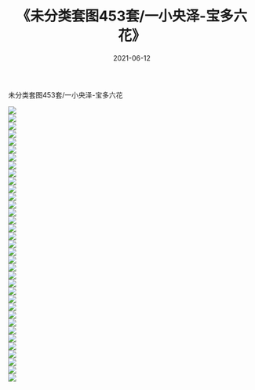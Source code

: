 ﻿---
layout: post
title:  《未分类套图453套/一小央泽-宝多六花》
date:   2021-06-12
img: http://pic.660000.xyz/1:/网络美图/2021/未分类套图453套/一小央泽-宝多六花/000.jpg
categories: [美女, 清纯, 唯美]
---

未分类套图453套/一小央泽-宝多六花

 ![](http://pic.660000.xyz/1:/网络美图/2021/未分类套图453套/一小央泽-宝多六花/001.jpg) <br>![](http://pic.660000.xyz/1:/网络美图/2021/未分类套图453套/一小央泽-宝多六花/002.jpg) <br>![](http://pic.660000.xyz/1:/网络美图/2021/未分类套图453套/一小央泽-宝多六花/003.jpg) <br>![](http://pic.660000.xyz/1:/网络美图/2021/未分类套图453套/一小央泽-宝多六花/004.jpg) <br>![](http://pic.660000.xyz/1:/网络美图/2021/未分类套图453套/一小央泽-宝多六花/005.jpg) <br>![](http://pic.660000.xyz/1:/网络美图/2021/未分类套图453套/一小央泽-宝多六花/006.jpg) <br>![](http://pic.660000.xyz/1:/网络美图/2021/未分类套图453套/一小央泽-宝多六花/007.jpg) <br>![](http://pic.660000.xyz/1:/网络美图/2021/未分类套图453套/一小央泽-宝多六花/008.jpg) <br>![](http://pic.660000.xyz/1:/网络美图/2021/未分类套图453套/一小央泽-宝多六花/009.jpg) <br>![](http://pic.660000.xyz/1:/网络美图/2021/未分类套图453套/一小央泽-宝多六花/010.jpg) <br>![](http://pic.660000.xyz/1:/网络美图/2021/未分类套图453套/一小央泽-宝多六花/011.jpg) <br>![](http://pic.660000.xyz/1:/网络美图/2021/未分类套图453套/一小央泽-宝多六花/012.jpg) <br>![](http://pic.660000.xyz/1:/网络美图/2021/未分类套图453套/一小央泽-宝多六花/013.jpg) <br>![](http://pic.660000.xyz/1:/网络美图/2021/未分类套图453套/一小央泽-宝多六花/014.jpg) <br>![](http://pic.660000.xyz/1:/网络美图/2021/未分类套图453套/一小央泽-宝多六花/015.jpg) <br>![](http://pic.660000.xyz/1:/网络美图/2021/未分类套图453套/一小央泽-宝多六花/016.jpg) <br>![](http://pic.660000.xyz/1:/网络美图/2021/未分类套图453套/一小央泽-宝多六花/017.jpg) <br>![](http://pic.660000.xyz/1:/网络美图/2021/未分类套图453套/一小央泽-宝多六花/018.jpg) <br>![](http://pic.660000.xyz/1:/网络美图/2021/未分类套图453套/一小央泽-宝多六花/019.jpg) <br>![](http://pic.660000.xyz/1:/网络美图/2021/未分类套图453套/一小央泽-宝多六花/020.jpg) <br>![](http://pic.660000.xyz/1:/网络美图/2021/未分类套图453套/一小央泽-宝多六花/021.jpg) <br>![](http://pic.660000.xyz/1:/网络美图/2021/未分类套图453套/一小央泽-宝多六花/022.jpg) <br>![](http://pic.660000.xyz/1:/网络美图/2021/未分类套图453套/一小央泽-宝多六花/023.jpg) <br>![](http://pic.660000.xyz/1:/网络美图/2021/未分类套图453套/一小央泽-宝多六花/024.jpg) <br>![](http://pic.660000.xyz/1:/网络美图/2021/未分类套图453套/一小央泽-宝多六花/025.jpg) <br>![](http://pic.660000.xyz/1:/网络美图/2021/未分类套图453套/一小央泽-宝多六花/026.jpg) <br>![](http://pic.660000.xyz/1:/网络美图/2021/未分类套图453套/一小央泽-宝多六花/027.jpg) <br>![](http://pic.660000.xyz/1:/网络美图/2021/未分类套图453套/一小央泽-宝多六花/028.jpg) <br>![](http://pic.660000.xyz/1:/网络美图/2021/未分类套图453套/一小央泽-宝多六花/029.jpg) <br>![](http://pic.660000.xyz/1:/网络美图/2021/未分类套图453套/一小央泽-宝多六花/030.jpg) <br>![](http://pic.660000.xyz/1:/网络美图/2021/未分类套图453套/一小央泽-宝多六花/031.jpg) <br>![](http://pic.660000.xyz/1:/网络美图/2021/未分类套图453套/一小央泽-宝多六花/032.jpg) <br>![](http://pic.660000.xyz/1:/网络美图/2021/未分类套图453套/一小央泽-宝多六花/033.jpg) <br>![](http://pic.660000.xyz/1:/网络美图/2021/未分类套图453套/一小央泽-宝多六花/034.jpg) <br>![](http://pic.660000.xyz/1:/网络美图/2021/未分类套图453套/一小央泽-宝多六花/035.jpg) <br>